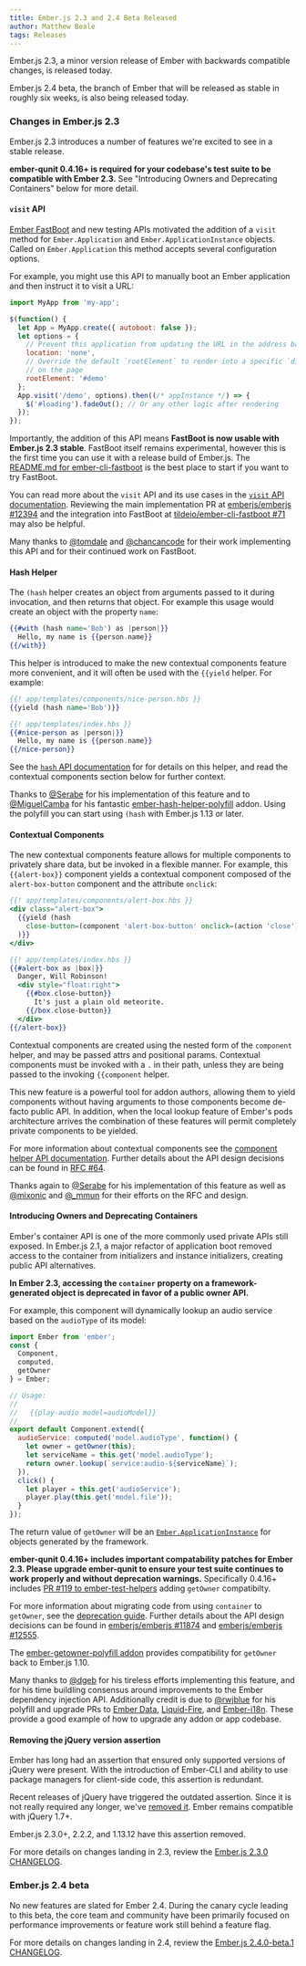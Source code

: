 ```yaml
---
title: Ember.js 2.3 and 2.4 Beta Released
author: Matthew Beale
tags: Releases
---
```


Ember.js 2.3, a minor version release of Ember with backwards compatible
changes, is released today.

Ember.js 2.4 beta, the branch of Ember that will be released as stable in
roughly six weeks, is also being released today.

### Changes in Ember.js 2.3

Ember.js 2.3 introduces a number of features we're excited to see in a stable
release.

**ember-qunit 0.4.16+ is required for your codebase's test suite to be
compatible with Ember 2.3.** See "Introducing Owners and Deprecating Containers"
below for more detail.

#### `visit` API

[Ember FastBoot](https://github.com/tildeio/ember-cli-fastboot) and new testing
APIs motivated the addition of a `visit` method for `Ember.Application` and
`Ember.ApplicationInstance` objects. Called on `Ember.Application` this
method accepts several configuration options.

For example, you might use this API to manually boot an Ember application
and then instruct it to visit a URL:

```js
import MyApp from 'my-app';

$(function() {
  let App = MyApp.create({ autoboot: false });
  let options = {
    // Prevent this application from updating the URL in the address bar
    location: 'none',
    // Override the default `rootElement` to render into a specific `div`
    // on the page
    rootElement: '#demo'
  };
  App.visit('/demo', options).then((/* appInstance */) => {
    $('#loading').fadeOut(); // Or any other logic after rendering
  });
});
```

Importantly, the addition of this API means **FastBoot
is now usable with Ember.js 2.3 stable**. FastBoot itself remains experimental,
however this is the first time you can use it with a release build of Ember.js.
The [README.md for ember-cli-fastboot](https://github.com/tildeio/ember-cli-fastboot)
is the best place to start if you want to try FastBoot.

You can read more about the `visit` API and its use cases in the
[`visit` API documentation](http://emberjs.com/api/classes/Ember.Application.html#method_visit).
Reviewing the main implementation PR at [emberjs/emberjs #12394](https://github.com/emberjs/ember.js/pull/12394) and the integration into FastBoot at
[tildeio/ember-cli-fastboot #71](https://github.com/tildeio/ember-cli-fastboot/pull/71)
may also be helpful.

Many thanks to [@tomdale](https://twitter.com/tomdale) and
[@chancancode](https://twitter.com/chancancode) for their work implementing
this API and for their continued work on FastBoot.

#### Hash Helper

The `(hash` helper creates an object from arguments passed to it during
invocation, and then returns that object. For example this usage would create an object with
the property `name`:

```handlebars
{{#with (hash name='Bob') as |person|}}
  Hello, my name is {{person.name}}
{{/with}}
```

This helper is introduced to make the new contextual components feature
more convenient, and it will often be used with the `{{yield` helper. For
example:

```handlebars
{{! app/templates/components/nice-person.hbs }}
{{yield (hash name='Bob')}}
```

```handlebars
{{! app/templates/index.hbs }}
{{#nice-person as |person|}}
  Hello, my name is {{person.name}}
{{/nice-person}}
```

See the [`hash` API documentation](http://emberjs.com/api/classes/Ember.Templates.helpers.html#method_hash) for
for details on this helper, and read the contextual components section below
for further context.

Thanks to [@Serabe](https://twitter.com/serabe) for his implementation of this
feature and to [@MiguelCamba](https://twitter.com/MiguelCamba) for his fantastic
[ember-hash-helper-polyfill](https://github.com/cibernox/ember-hash-helper-polyfill)
addon. Using the polyfill you can start using `(hash` with Ember.js 1.13 or
later.

#### Contextual Components

The new contextual components feature allows for multiple components to
privately share data, but be invoked in a flexible manner. For example,
this `{{alert-box}}` component yields a contextual component composed
of the `alert-box-button` component and the attribute `onclick`:

```handlebars
{{! app/templates/components/alert-box.hbs }}
<div class="alert-box">
  {{yield (hash
    close-button=(component 'alert-box-button' onclick=(action 'close'))
  )}}
</div>
```

```handlebars
{{! app/templates/index.hbs }}
{{#alert-box as |box|}}
  Danger, Will Robinson!
  <div style="float:right">
    {{#box.close-button}}
      It's just a plain old meteorite.
    {{/box.close-button}}
  </div>
{{/alert-box}}
```

Contextual components are created using the nested form of the
`component` helper, and may be passed attrs and positional params. Contextual
components must be invoked with a `.` in their path, unless they are being
passed to the invoking `{{component` helper.

This new feature is a powerful tool for addon authors, allowing them to
yield components without having arguments to those components become de-facto
public API. In addition, when the local lookup feature of Ember's pods
architecture arrives the combination of these features will permit
completely private components to be yielded.

For more information about contextual components see the [component helper
API documentation](http://emberjs.com/api/classes/Ember.Templates.helpers.html#method_component).
Further details about the API design decisions can be found in
[RFC #64](https://github.com/emberjs/rfcs/blob/master/text/0064-contextual-component-lookup.md).

Thanks again to [@Serabe](https://twitter.com/serabe) for his implementation
of this feature as well as [@mixonic](https://twitter.com/mixonic) and
[@\_mmun](https://twitter.com/_mmun) for their efforts on the RFC and design.

#### Introducing Owners and Deprecating Containers

Ember's container API is one of the more commonly used private APIs still
exposed. In Ember.js 2.1, a major refactor of application
boot removed access to the container from initializers and instance initializers,
creating public API alternatives.

**In Ember 2.3, accessing the `container` property on a framework-generated
object is deprecated in favor of a public owner API.**

For example, this component will dynamically lookup an audio service based
on the `audioType` of its model:

```js
import Ember from 'ember';
const {
  Component,
  computed,
  getOwner
} = Ember;

// Usage:
//
//   {{play-audio model=audioModel}}
//
export default Component.extend({
  audioService: computed('model.audioType', function() {
    let owner = getOwner(this);
    let serviceName = this.get('model.audioType');
    return owner.lookup(`service:audio-${serviceName}`);
  }),
  click() {
    let player = this.get('audioService');
    player.play(this.get('model.file'));
  }
});
```

The return value of `getOwner` will be an [`Ember.ApplicationInstance`](http://emberjs.com/api/classes/Ember.ApplicationInstance.html)
for objects generated by the framework.

**ember-qunit 0.4.16+ includes important compatability patches for Ember
2.3. Please upgrade ember-qunit to ensure your test suite continues to work
properly and without deprecation warnings.** Specifically 0.4.16+ includes
[PR #119 to ember-test-helpers](https://github.com/switchfly/ember-test-helpers/pull/119)
adding `getOwner` compatibilty.

For more information about migrating code from using `container` to `getOwner`,
see the [deprecation guide](http://emberjs.com/deprecations/v2.x/#toc_injected-container-access).
Further details about the API design decisions can be found in
[emberjs/emberjs #11874](https://github.com/emberjs/ember.js/pull/11874)
and [emberjs/emberjs #12555](https://github.com/emberjs/ember.js/issues/12555).

The [ember-getowner-polyfill addon](https://github.com/rwjblue/ember-getowner-polyfill)
provides compatibility for `getOwner` back to Ember.js 1.10.

Many thanks to [@dgeb](https://twitter.com/dgeb) for his tireless efforts
implementing this feature, and for his time buildling consensus around
improvements to the Ember dependency injection API. Additionally credit is
due to [@rwjblue](https://twitter.com/rwjblue) for his polyfill and upgrade PRs to
[Ember Data](https://github.com/emberjs/data/pull/3912), [Liquid-Fire](https://github.com/ef4/liquid-fire/pull/388), and [Ember-i18n](https://github.com/jamesarosen/ember-i18n/pull/336).
These provide a good example of how to upgrade any addon or app codebase.

#### Removing the jQuery version assertion

Ember has long had an assertion that ensured only supported versions of jQuery
were present. With the introduction of Ember-CLI and ability to use package
managers for client-side code, this assertion is redundant.

Recent releases of jQuery have triggered the outdated assertion. Since it is
not really required any longer, we've [removed it](https://github.com/emberjs/ember.js/pull/12793).
Ember remains compatible with jQuery 1.7+.

Ember.js 2.3.0+, 2.2.2, and 1.13.12 have this assertion removed.

For more details on changes landing in 2.3, review the
[Ember.js 2.3.0 CHANGELOG](https://github.com/emberjs/ember.js/blob/v2.3.0/CHANGELOG.md).

### Ember.js 2.4 beta

No new features are slated for Ember 2.4. During the canary cycle leading to
this beta, the core team and community have been primarily focused on
performance improvements or feature work still behind a feature flag.

For more details on changes landing in 2.4, review the
[Ember.js 2.4.0-beta.1 CHANGELOG](https://github.com/emberjs/ember.js/blob/v2.4.0-beta.1/CHANGELOG.md).
